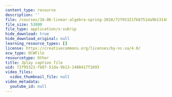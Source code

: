 ```yaml
---
content_type: resource
description: ''
file: /courses/18-06-linear-algebra-spring-2010/72f95321fb8751da9b131488417f2693_HgC1l_6ySkc.vtt
file_size: 53800
file_type: application/x-subrip
hide_download: true
hide_download_original: null
learning_resource_types: []
license: https://creativecommons.org/licenses/by-nc-sa/4.0/
ocw_type: OCWFile
resourcetype: Other
title: 3play caption file
uid: 72f95321-fb87-51da-9b13-1488417f2693
video_files:
  video_thumbnail_file: null
video_metadata:
  youtube_id: null
---
```

